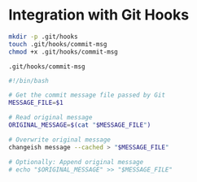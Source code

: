 # Integration with Git Hooks

```sh
mkdir -p .git/hooks
touch .git/hooks/commit-msg
chmod +x .git/hooks/commit-msg
```

`.git/hooks/commit-msg`

```sh
#!/bin/bash

# Get the commit message file passed by Git
MESSAGE_FILE=$1

# Read original message
ORIGINAL_MESSAGE=$(cat "$MESSAGE_FILE")

# Overwrite original message
changeish message --cached > "$MESSAGE_FILE"

# Optionally: Append original message
# echo "$ORIGINAL_MESSAGE" >> "$MESSAGE_FILE"
```
